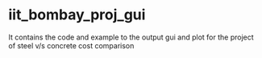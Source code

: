 # iit_bombay_proj_gui
It contains the code and example to the output gui and plot for the project of steel v/s concrete cost comparison
